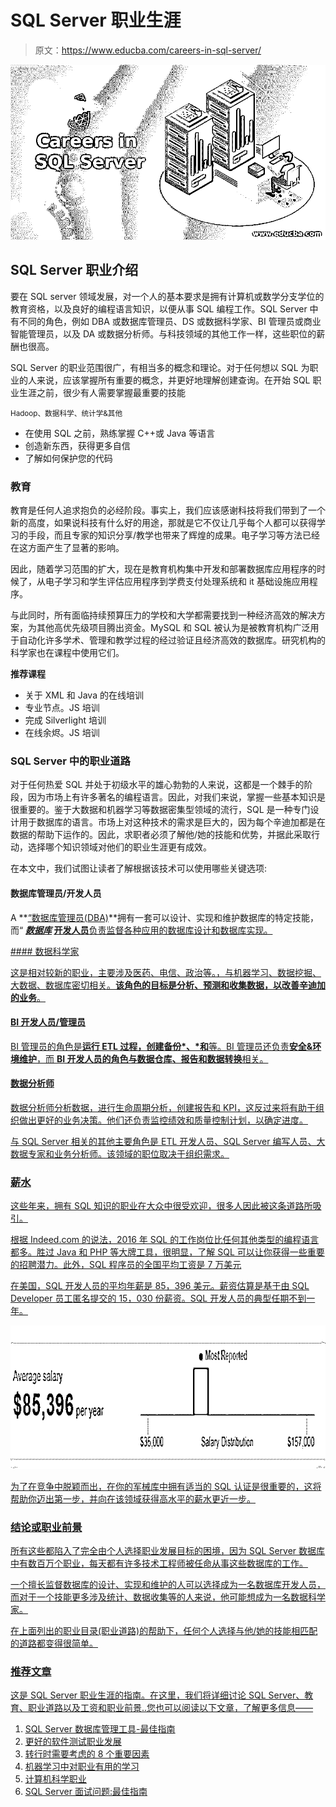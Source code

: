 # SQL Server 职业生涯

> 原文：<https://www.educba.com/careers-in-sql-server/>

![Careers in SQL Server](img/f0527507f0dd299a9c69ca073822289a.png)



## SQL Server 职业介绍

要在 SQL server 领域发展，对一个人的基本要求是拥有计算机或数学分支学位的教育资格，以及良好的编程语言知识，以便从事 SQL 编程工作。SQL Server 中有不同的角色，例如 DBA 或数据库管理员、DS 或数据科学家、BI 管理员或商业智能管理员，以及 DA 或数据分析师。与科技领域的其他工作一样，这些职位的薪酬也很高。

SQL Server 的职业范围很广，有相当多的概念和理论。对于任何想以 SQL 为职业的人来说，应该掌握所有重要的概念，并更好地理解创建查询。在开始 SQL 职业生涯之前，很少有人需要掌握最重要的技能

<small>Hadoop、数据科学、统计学&其他</small>

*   在使用 SQL 之前，熟练掌握 C++或 Java 等语言
*   创造新东西，获得更多自信
*   了解如何保护您的代码

### 教育

教育是任何人追求抱负的必经阶段。事实上，我们应该感谢科技将我们带到了一个新的高度，如果说科技有什么好的用途，那就是它不仅让几乎每个人都可以获得学习的手段，而且专家的知识分享/教学也带来了辉煌的成果。电子学习等方法已经在这方面产生了显著的影响。

因此，随着学习范围的扩大，现在是教育机构集中开发和部署数据库应用程序的时候了，从电子学习和学生评估应用程序到学费支付处理系统和 it 基础设施应用程序。

与此同时，所有面临持续预算压力的学校和大学都需要找到一种经济高效的解决方案，为其他高优先级项目腾出资金。MySQL 和 SQL 被认为是被教育机构广泛用于自动化许多学术、管理和教学过程的经过验证且经济高效的数据库。研究机构的科学家也在课程中使用它们。

**推荐课程**

*   关于 XML 和 Java 的在线培训
*   专业节点。JS 培训
*   完成 Silverlight 培训
*   在线余烬。JS 培训

### SQL Server 中的职业道路

对于任何热爱 SQL 并处于初级水平的雄心勃勃的人来说，这都是一个棘手的阶段，因为市场上有许多著名的编程语言。因此，对我们来说，掌握一些基本知识是很重要的。鉴于大数据和机器学习等数据密集型领域的流行，SQL 是一种专门设计用于数据库的语言。市场上对这种技术的需求是巨大的，因为每个辛迪加都是在数据的帮助下运作的。因此，求职者必须了解他/她的技能和优势，并据此采取行动，选择哪个知识领域对他们的职业生涯更有成效。

在本文中，我们试图让读者了解根据该技术可以使用哪些关键选项:

#### 数据库管理员/开发人员

A **<u>“数据库管理员</u><u>(DBA)</u>**拥有一套可以设计、实现和维护数据库的特定技能，而“ ***<u>数据库</u>* <u>开发人员</u>**<u>负责监督各种应用的数据库设计和数据库实现。</u>

 <u>#### 数据科学家

这是相对较新的职业，主要涉及医药、电信、政治等。，与机器学习、数据挖掘、大数据、数据库密切相关。**该角色的目标是分析、预测和收集数据，以改善辛迪加的业务**。

#### BI 开发人员/管理员

BI 管理员的角色是**运行 ETL 过程，创建备份*、*和**等。BI 管理员还负责**安全&环境维护**，而 **BI 开发人员的角色与[数据仓库](https://www.educba.com/career-in-data-warehousing/)、报告和数据转换**相关。

#### 数据分析师

数据分析师分析数据，进行生命周期分析，创建报告和 KPI，这反过来将有助于组织做出更好的业务决策。他们还负责监控绩效和质量控制计划，以确定进度。

与 SQL Server 相关的其他主要角色是 ETL 开发人员、SQL Server 编写人员、大数据专家和业务分析师。该领域的职位取决于组织需求。

### 薪水

这些年来，拥有 SQL 知识的职业在大众中很受欢迎，很多人因此被这条道路所吸引。

根据 Indeed.com 的说法，2016 年 SQL 的工作岗位比任何其他类型的编程语言都多。胜过 Java 和 PHP 等大牌工具，很明显，了解 SQL 可以让你获得一些重要的招聘潜力。此外，SQL 程序员的全国平均工资是 7 万美元

在美国，SQL 开发人员的平均年薪是 85，396 美元。薪资估算是基于由 SQL Developer 员工匿名提交的 15，030 份薪资。SQL 开发人员的典型任期不到一年。

![Average salary](img/ac52f68c93436f7992c5bd817a493684.png)



为了在竞争中脱颖而出，在你的军械库中拥有适当的 SQL 认证是很重要的，这将帮助你迈出第一步，并向在该领域获得高水平的薪水更近一步。

### 结论或职业前景

所有这些都陷入了完全由个人选择职业发展目标的困境，因为 SQL Server 数据库中有数百万个职业，每天都有许多技术工程师被任命从事这些数据库的工作。

一个擅长监督数据库的设计、实现和维护的人可以选择成为一名数据库开发人员，而对于一个技能更多涉及统计、数据收集等的人来说，他可能想成为一名数据科学家。

在上面列出的职业目录(职业道路)的帮助下，任何个人选择与他/她的技能相匹配的道路都变得很简单。

### 推荐文章

这是 SQL Server 职业生涯的指南。在这里，我们将详细讨论 SQL Server、教育、职业道路以及工资和职业前景..您也可以阅读以下文章，了解更多信息——

1.  [SQL Server 数据库管理工具-最佳指南](https://www.educba.com/database-management-tools/)
2.  [更好的软件测试职业发展](https://www.educba.com/software-tester-work/)
3.  [转行时需要考虑的 8 个重要因素](https://www.educba.com/swap-careers/)
4.  [机器学习中对职业有用的学习](https://www.educba.com/careers-in-machine-learning/)
5.  [计算机科学职业](https://www.educba.com/career-in-computer-science/)
6.  [SQL Server 面试问题:最佳指南](https://www.educba.com/sql-server-interview-questions/)





</u>